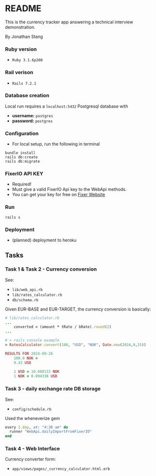 # README

This is the currency tracker app answering a technical interview demonstration.

By Jonathan Stang

### Ruby version
  - `Ruby 3.1.6p260`

### Rail verison
  - `Rails 7.2.1`

### Database creation

Local run requires a `localhost:5432` Postgresql database with 
  - **username:** `postgres`
  - **password:** `postgres`

### Configuration
  - For local setup, run the following in terminal
  
```console
bundle install
rails db:create
rails db:migrate
```

### FixerIO API KEY
- Required!
- Must give a valid FixerIO Api key to the WebApi methods.
- You can get your key for free on [Fixer Website](https://fixer.io/)

### Run

```console
rails s
```

### Deployment

  - (planned) deployment to heroku

## Tasks

### Task 1 & Task 2 - Currency conversion
See:
- `lib/web_api.rb`
- `lib/rates_calculator.rb`
- `db/schema.rb`

Given EUR-BASE and EUR-TARGET, the currency conversion is basically:

```ruby
# lib/rates_calculator.rb
...
    converted = (amount * tRate / bRate).round(2)
...
```

```ruby
# > rails console example
> RatesCalculator.convert(100, "USD", "NOK", Date.new(2024,9,15))

RESULTS FOR 2024-09-26
    100.0 NOK =
    9.43 USD
  
    1 USD = 10.600133 NOK
    1 NOK = 0.094338 USD


```

### Task 3 - daily exchange rate DB storage
See: 
- `config/schedule.rb`
 
Used the wheneverize gem
```ruby
every 1.day, at: "4:30 am" do
  runner "WebApi.dailyImportFromFixerIO"
end
```

### Task 4 - Web Interface

Currency converter form:

- `app/views/pages/_currency_calculator.html.erb`
